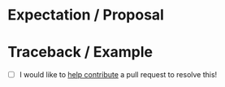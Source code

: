 <!-- Thanks for submitting an issue! Please describe the issue. -->

# Expectation / Proposal

# Traceback / Example

- [ ] I would like to [help contribute](https://PrefectHQ.github.io/prefect-gcp/#contributing) a pull request to resolve this!
